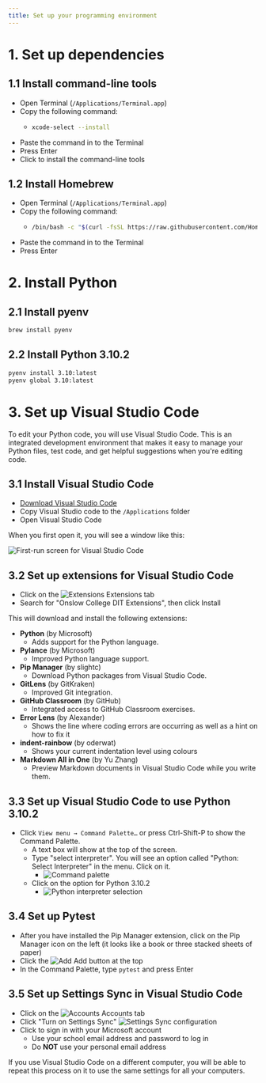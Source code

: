 ```yaml
---
title: Set up your programming environment
---
```


# 1. Set up dependencies

## 1.1 Install command-line tools

- Open Terminal (``/Applications/Terminal.app``)
- Copy the following command:
  - ```zsh
    xcode-select --install
    ```
- Paste the command in to the Terminal
- Press Enter
- Click to install the command-line tools

## 1.2 Install Homebrew

- Open Terminal (``/Applications/Terminal.app``)
- Copy the following command:
  - ```zsh
    /bin/bash -c "$(curl -fsSL https://raw.githubusercontent.com/Homebrew/install/HEAD/install.sh)"
    ```
- Paste the command in to the Terminal
- Press Enter

# 2. Install Python

## 2.1 Install pyenv

```bash
brew install pyenv
```

## 2.2 Install Python 3.10.2

```bash
pyenv install 3.10:latest
pyenv global 3.10:latest
```

# 3. Set up Visual Studio Code

To edit your Python code, you will use Visual Studio Code. This is an integrated development environment that makes it easy to manage your Python files, test code, and get helpful suggestions when you're editing code.

## 3.1 Install Visual Studio Code

- [Download Visual Studio Code](https://code.visualstudio.com)
- Copy Visual Studio code to the ``/Applications`` folder
- Open Visual Studio Code
 
When you first open it, you will see a window like this:

![First-run screen for Visual Studio Code](img/vscode01.png)

## 3.2 Set up extensions for Visual Studio Code

- Click on the ![Extensions](/img/extensions.svg) Extensions tab
- Search for "Onslow College DIT Extensions", then click Install
 
This will download and install the following extensions:
- **Python** (by Microsoft)
  - Adds support for the Python language.
- **Pylance** (by Microsoft)
  - Improved Python language support.
- **Pip Manager** (by slightc)
  - Download Python packages from Visual Studio Code.
- **GitLens** (by GitKraken)
  - Improved Git integration.
- **GitHub Classroom** (by GitHub)
  - Integrated access to GitHub Classroom exercises.
- **Error Lens** (by Alexander)
  - Shows the line where coding errors are occurring as well as a hint on how to fix it
- **indent-rainbow** (by oderwat)
  - Shows your current indentation level using colours
- **Markdown All in One** (by Yu Zhang)
  - Preview Markdown documents in Visual Studio Code while you write them.

## 3.3 Set up Visual Studio Code to use Python 3.10.2

- Click ``View menu → Command Palette…`` or press Ctrl-Shift-P to show the Command Palette.
  - A text box will show at the top of the screen. 
  - Type "select interpreter". You will see an option called "Python: Select Interpreter" in the menu. Click on it.
    - ![Command palette](img/vscode02.png)
  - Click on the option for Python 3.10.2
    - ![Python interpreter selection](img/vscode03.png)

## 3.4 Set up Pytest

- After you have installed the Pip Manager extension, click on the Pip Manager icon on the left (it looks like a book or three stacked sheets of paper)
- Click the ![Add](/img/add.svg) Add button at the top
- In the Command Palette, type ``pytest`` and press Enter

## 3.5 Set up Settings Sync in Visual Studio Code

- Click on the ![Accounts](/img/account.svg) Accounts tab
- Click "Turn on Settings Sync"
![Settings Sync configuration](img/vscode04.png)
- Click to sign in with your Microsoft account
  - Use your school email address and password to log in
  - Do **NOT** use your personal email address

If you use Visual Studio Code on a different computer, you will be able to repeat this process on it to use the same settings for all your computers.